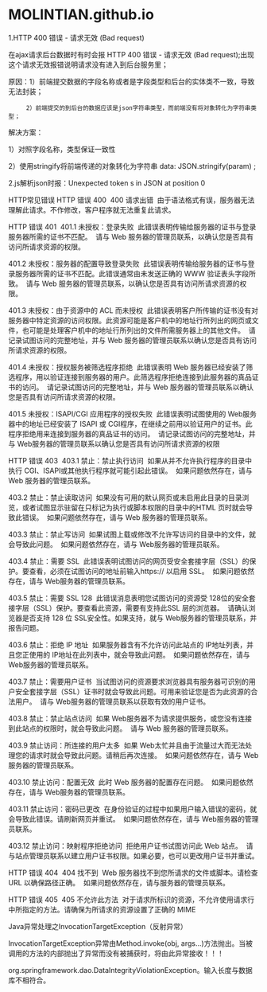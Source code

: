# MOLINTIAN.github.io

1.HTTP 400 错误 - 请求无效 (Bad request)

在ajax请求后台数据时有时会报 HTTP 400 错误 - 请求无效 (Bad request);出现这个请求无效报错说明请求没有进入到后台服务里；

原因：1）前端提交数据的字段名称或者是字段类型和后台的实体类不一致，导致无法封装；

         2）前端提交的到后台的数据应该是json字符串类型，而前端没有将对象转化为字符串类型；

解决方案：

1）对照字段名称，类型保证一致性

2）使用stringify将前端传递的对象转化为字符串    data: JSON.stringify(param)  ;

2.js解析json时报：Unexpected token s in JSON at position 0


HTTP常见错误
HTTP 错误 400 
400 请求出错 
由于语法格式有误，服务器无法理解此请求。不作修改，客户程序就无法重复此请求。

HTTP 错误 401 
401.1 未授权：登录失败 
此错误表明传输给服务器的证书与登录服务器所需的证书不匹配。 
请与 Web 服务器的管理员联系，以确认您是否具有访问所请求资源的权限。

401.2 未授权：服务器的配置导致登录失败 
此错误表明传输给服务器的证书与登录服务器所需的证书不匹配。此错误通常由未发送正确的 WWW 验证表头字段所致。 
请与 Web 服务器的管理员联系，以确认您是否具有访问所请求资源的权限。 

401.3 未授权：由于资源中的 ACL 而未授权 
此错误表明客户所传输的证书没有对服务器中特定资源的访问权限。此资源可能是客户机中的地址行所列出的网页或文件，也可能是处理客户机中的地址行所列出的文件所需服务器上的其他文件。 
请记录试图访问的完整地址，并与 Web 服务器的管理员联系以确认您是否具有访问所请求资源的权限。 

401.4 未授权：授权服务被筛选程序拒绝 
此错误表明 Web 服务器已经安装了筛选程序，用以验证连接到服务器的用户。此筛选程序拒绝连接到此服务器的真品证书的访问。 
请记录试图访问的完整地址，并与 Web 服务器的管理员联系以确认您是否具有访问所请求资源的权限。 

401.5 未授权：ISAPI/CGI 应用程序的授权失败 
此错误表明试图使用的 Web服务器中的地址已经安装了 ISAPI 或 CGI程序，在继续之前用以验证用户的证书。此程序拒绝用来连接到服务器的真品证书的访问。 
请记录试图访问的完整地址，并与 Web服务器的管理员联系以确认您是否具有访问所请求资源的权限

HTTP 错误 403 
403.1 禁止：禁止执行访问 
如果从并不允许执行程序的目录中执行 CGI、ISAPI或其他执行程序就可能引起此错误。 
如果问题依然存在，请与 Web 服务器的管理员联系。 

403.2 禁止：禁止读取访问 
如果没有可用的默认网页或未启用此目录的目录浏览，或者试图显示驻留在只标记为执行或脚本权限的目录中的HTML 页时就会导致此错误。 
如果问题依然存在，请与 Web 服务器的管理员联系。 

403.3 禁止：禁止写访问 
如果试图上载或修改不允许写访问的目录中的文件，就会导致此问题。 
如果问题依然存在，请与 Web服务器的管理员联系。 

403.4 禁止：需要 SSL 
此错误表明试图访问的网页受安全套接字层（SSL）的保护。要查看，必须在试图访问的地址前输入https:// 以启用 SSL。 
如果问题依然存在，请与 Web服务器的管理员联系。 

403.5 禁止：需要 SSL 128 
此错误消息表明您试图访问的资源受 128位的安全套接字层（SSL）保护。要查看此资源，需要有支持此SSL 层的浏览器。 
请确认浏览器是否支持 128 位 SSL安全性。如果支持，就与 Web服务器的管理员联系，并报告问题。 

403.6 禁止：拒绝 IP 地址 
如果服务器含有不允许访问此站点的 IP地址列表，并且您正使用的 IP地址在此列表中，就会导致此问题。 
如果问题依然存在，请与 Web服务器的管理员联系。 

403.7 禁止：需要用户证书 
当试图访问的资源要求浏览器具有服务器可识别的用户安全套接字层（SSL）证书时就会导致此问题。可用来验证您是否为此资源的合法用户。 
请与 Web服务器的管理员联系以获取有效的用户证书。 

403.8 禁止：禁止站点访问 
如果 Web服务器不为请求提供服务，或您没有连接到此站点的权限时，就会导致此问题。 
请与 Web 服务器的管理员联系。 

403.9 禁止访问：所连接的用户太多 
如果 Web太忙并且由于流量过大而无法处理您的请求时就会导致此问题。请稍后再次连接。 
如果问题依然存在，请与 Web 服务器的管理员联系。 

403.10 禁止访问：配置无效 
此时 Web 服务器的配置存在问题。 
如果问题依然存在，请与 Web服务器的管理员联系。 

403.11 禁止访问：密码已更改 
在身份验证的过程中如果用户输入错误的密码，就会导致此错误。请刷新网页并重试。 
如果问题依然存在，请与 Web服务器的管理员联系。 

403.12 禁止访问：映射程序拒绝访问 
拒绝用户证书试图访问此 Web 站点。 
请与站点管理员联系以建立用户证书权限。如果必要，也可以更改用户证书并重试。

HTTP 错误 404 
404 找不到 
Web 服务器找不到您所请求的文件或脚本。请检查URL 以确保路径正确。 
如果问题依然存在，请与服务器的管理员联系。

HTTP 错误 405 
405 不允许此方法 
对于请求所标识的资源，不允许使用请求行中所指定的方法。请确保为所请求的资源设置了正确的 MIME

 Java异常处理之InvocationTargetException（反射异常）

 InvocationTargetException异常由Method.invoke(obj, args...)方法抛出。当被调用的方法的内部抛出了异常而没有被捕获时，将由此异常接收！！！
 
 org.springframework.dao.DataIntegrityViolationException。输入长度与数据库不相符合。
